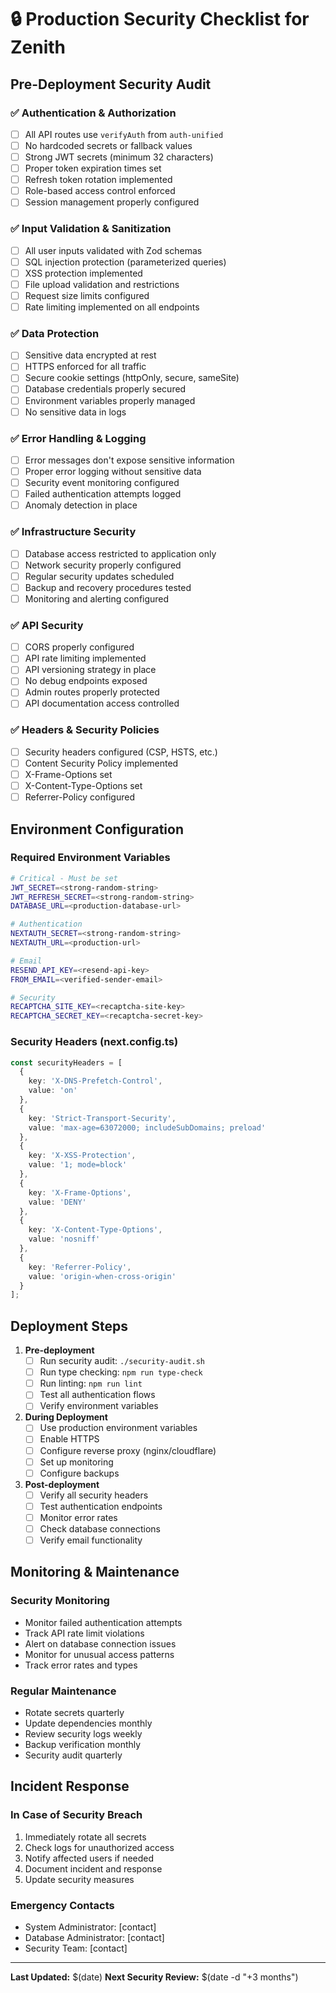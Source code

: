 # 🔒 Production Security Checklist for Zenith

## Pre-Deployment Security Audit

### ✅ Authentication & Authorization
- [ ] All API routes use `verifyAuth` from `auth-unified`
- [ ] No hardcoded secrets or fallback values
- [ ] Strong JWT secrets (minimum 32 characters)
- [ ] Proper token expiration times set
- [ ] Refresh token rotation implemented
- [ ] Role-based access control enforced
- [ ] Session management properly configured

### ✅ Input Validation & Sanitization
- [ ] All user inputs validated with Zod schemas
- [ ] SQL injection protection (parameterized queries)
- [ ] XSS protection implemented
- [ ] File upload validation and restrictions
- [ ] Request size limits configured
- [ ] Rate limiting implemented on all endpoints

### ✅ Data Protection
- [ ] Sensitive data encrypted at rest
- [ ] HTTPS enforced for all traffic
- [ ] Secure cookie settings (httpOnly, secure, sameSite)
- [ ] Database credentials properly secured
- [ ] Environment variables properly managed
- [ ] No sensitive data in logs

### ✅ Error Handling & Logging
- [ ] Error messages don't expose sensitive information
- [ ] Proper error logging without sensitive data
- [ ] Security event monitoring configured
- [ ] Failed authentication attempts logged
- [ ] Anomaly detection in place

### ✅ Infrastructure Security
- [ ] Database access restricted to application only
- [ ] Network security properly configured
- [ ] Regular security updates scheduled
- [ ] Backup and recovery procedures tested
- [ ] Monitoring and alerting configured

### ✅ API Security
- [ ] CORS properly configured
- [ ] API rate limiting implemented
- [ ] API versioning strategy in place
- [ ] No debug endpoints exposed
- [ ] Admin routes properly protected
- [ ] API documentation access controlled

### ✅ Headers & Security Policies
- [ ] Security headers configured (CSP, HSTS, etc.)
- [ ] Content Security Policy implemented
- [ ] X-Frame-Options set
- [ ] X-Content-Type-Options set
- [ ] Referrer-Policy configured

## Environment Configuration

### Required Environment Variables
```bash
# Critical - Must be set
JWT_SECRET=<strong-random-string>
JWT_REFRESH_SECRET=<strong-random-string>
DATABASE_URL=<production-database-url>

# Authentication
NEXTAUTH_SECRET=<strong-random-string>
NEXTAUTH_URL=<production-url>

# Email
RESEND_API_KEY=<resend-api-key>
FROM_EMAIL=<verified-sender-email>

# Security
RECAPTCHA_SITE_KEY=<recaptcha-site-key>
RECAPTCHA_SECRET_KEY=<recaptcha-secret-key>
```

### Security Headers (next.config.ts)
```typescript
const securityHeaders = [
  {
    key: 'X-DNS-Prefetch-Control',
    value: 'on'
  },
  {
    key: 'Strict-Transport-Security',
    value: 'max-age=63072000; includeSubDomains; preload'
  },
  {
    key: 'X-XSS-Protection',
    value: '1; mode=block'
  },
  {
    key: 'X-Frame-Options',
    value: 'DENY'
  },
  {
    key: 'X-Content-Type-Options',
    value: 'nosniff'
  },
  {
    key: 'Referrer-Policy',
    value: 'origin-when-cross-origin'
  }
];
```

## Deployment Steps

1. **Pre-deployment**
   - [ ] Run security audit: `./security-audit.sh`
   - [ ] Run type checking: `npm run type-check`
   - [ ] Run linting: `npm run lint`
   - [ ] Test all authentication flows
   - [ ] Verify environment variables

2. **During Deployment**
   - [ ] Use production environment variables
   - [ ] Enable HTTPS
   - [ ] Configure reverse proxy (nginx/cloudflare)
   - [ ] Set up monitoring
   - [ ] Configure backups

3. **Post-deployment**
   - [ ] Verify all security headers
   - [ ] Test authentication endpoints
   - [ ] Monitor error rates
   - [ ] Check database connections
   - [ ] Verify email functionality

## Monitoring & Maintenance

### Security Monitoring
- Monitor failed authentication attempts
- Track API rate limit violations
- Alert on database connection issues
- Monitor for unusual access patterns
- Track error rates and types

### Regular Maintenance
- Rotate secrets quarterly
- Update dependencies monthly
- Review security logs weekly
- Backup verification monthly
- Security audit quarterly

## Incident Response

### In Case of Security Breach
1. Immediately rotate all secrets
2. Check logs for unauthorized access
3. Notify affected users if needed
4. Document incident and response
5. Update security measures

### Emergency Contacts
- System Administrator: [contact]
- Database Administrator: [contact]
- Security Team: [contact]

---

**Last Updated:** $(date)
**Next Security Review:** $(date -d "+3 months")
